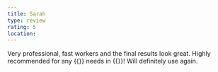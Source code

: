 ```yaml
---
title: Sarah
type: review
rating: 5
location: 
---
```


Very professional, fast workers and the final results look great. Highly recommended for any {{<industry>}} needs in {{<towncity>}}! Will definitely use again.

